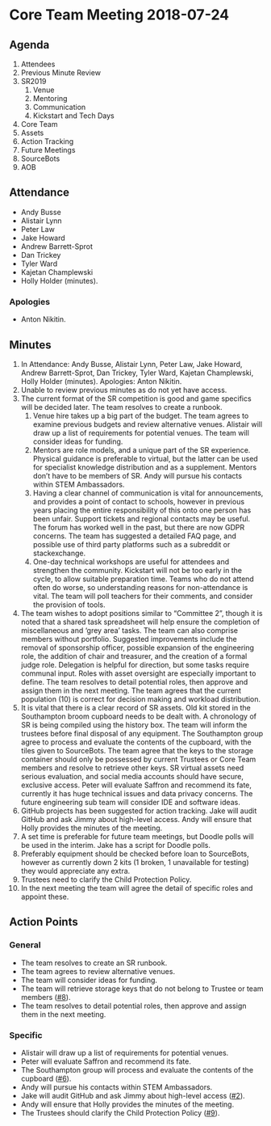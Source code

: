 # Core Team Meeting 2018-07-24

## Agenda
1. Attendees
2. Previous Minute Review
3. SR2019
    1. Venue
    2. Mentoring
    3. Communication
    4. Kickstart and Tech Days
4. Core Team
5. Assets
6. Action Tracking
7. Future Meetings
8. SourceBots
9. AOB

## Attendance
* Andy Busse
* Alistair Lynn
* Peter Law
* Jake Howard
* Andrew Barrett-Sprot
* Dan Trickey
* Tyler Ward
* Kajetan Champlewski
* Holly Holder (minutes).

### Apologies
* Anton Nikitin.


## Minutes
1. In Attendance: Andy Busse, Alistair Lynn, Peter Law, Jake Howard, Andrew Barrett-Sprot, Dan Trickey, Tyler Ward, Kajetan Champlewski, Holly Holder (minutes).
Apologies: Anton Nikitin.
2. Unable to review previous minutes as do not yet have access.
3. The current format of the SR competition is good and game specifics will be decided later. The team resolves to create a runbook.
    1. Venue hire takes up a big part of the budget. The team agrees to examine previous budgets and review alternative venues. Alistair will draw up a list of requirements for potential venues. The team will consider ideas for funding.
    2. Mentors are role models, and a unique part of the SR experience. Physical guidance is preferable to virtual, but the latter can be used for specialist knowledge distribution and as a supplement. Mentors don’t have to be members of SR. Andy will pursue his contacts within STEM Ambassadors.
    3. Having a clear channel of communication is vital for announcements, and provides a point of contact to schools, however in previous years placing the entire responsibility of this onto one person has been unfair. Support tickets and regional contacts may be useful. The forum has worked well in the past, but there are now GDPR concerns. The team has suggested a detailed FAQ page, and possible use of third party platforms such as a subreddit or stackexchange.
    4. One-day technical workshops are useful for attendees and strengthen the community. Kickstart will not be too early in the cycle, to allow suitable preparation time. Teams who do not attend often do worse, so understanding reasons for non-attendance is vital. The team will poll teachers for their comments, and consider the provision of tools.
4. The team wishes to adopt positions similar to “Committee 2”, though it is noted that a shared task spreadsheet will help ensure the completion of miscellaneous and ‘grey area’ tasks. The team can also comprise members without portfolio. Suggested improvements include the removal of sponsorship officer, possible expansion of the engineering role, the addition of chair and treasurer, and the creation of a formal judge role. Delegation is helpful for direction, but some tasks require communal input. Roles with asset oversight are especially important to define. The team resolves to detail potential roles, then approve and assign them in the next meeting. The team agrees that the current population (10) is correct for decision making and workload distribution.
5. It is vital that there is a clear record of SR assets. Old kit stored in the Southampton broom cupboard needs to be dealt with. A chronology of SR is being compiled using the history box. The team will inform the trustees before final disposal of any equipment. The Southampton group agree to process and evaluate the contents of the cupboard, with the tiles given to SourceBots. The team agree that the keys to the storage container should only be possessed by current Trustees or Core Team members and resolve to retrieve other keys. SR virtual assets need serious evaluation, and social media accounts should have secure, exclusive access. Peter will evaluate Saffron and recommend its fate, currently it has huge technical issues and data privacy concerns. The future engineering sub team will consider IDE and software ideas.
6. GitHub projects has been suggested for action tracking. Jake will audit GitHub and ask Jimmy about high-level access. Andy will ensure that Holly provides the minutes of the meeting.
7. A set time is preferable for future team meetings, but Doodle polls will be used in the interim. Jake has a script for Doodle polls.
8. Preferably equipment should be checked before loan to SourceBots, however as currently down 2 kits (1 broken, 1 unavailable for testing) they would appreciate any extra.
9. Trustees need to clarify the Child Protection Policy.
10. In the next meeting the team will agree the detail of specific roles and appoint these.

## Action Points
### General
* The team resolves to create an SR runbook.
* The team agrees to review alternative venues.
* The team will consider ideas for funding.
* The team will retrieve storage keys that do not belong to Trustee or team members ([#8](https://github.com/srobo/core-team-minutes/issues/8)).
* The team resolves to detail potential roles, then approve and assign them in the next meeting.

### Specific
* Alistair will draw up a list of requirements for potential venues.
* Peter will evaluate Saffron and recommend its fate.
* The Southampton group will process and evaluate the contents of the cupboard ([#6](https://github.com/srobo/core-team-minutes/issues/6)).
* Andy will pursue his contacts within STEM Ambassadors.
* Jake will audit GitHub and ask Jimmy about high-level access ([#2](https://github.com/srobo/core-team-minutes/issues/2)).
* Andy will ensure that Holly provides the minutes of the meeting.
* The Trustees should clarify the Child Protection Policy ([#9](https://github.com/srobo/core-team-minutes/issues/9)).
